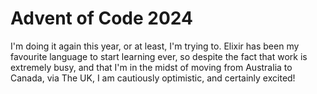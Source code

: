 # Advent of Code 2024

I'm doing it again this year, or at least, I'm trying to. Elixir has been my
favourite language to start learning ever, so despite the fact that work is
extremely busy, and that I'm in the midst of moving from Australia to Canada,
via The UK, I am cautiously optimistic, and certainly excited!
